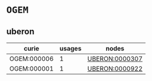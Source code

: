 # `OGEM`

## uberon

| curie       |   usages | nodes                                                   |
|-------------|----------|---------------------------------------------------------|
| OGEM:000006 |        1 | [UBERON:0000307](https://bioregistry.io/UBERON:0000307) |
| OGEM:000001 |        1 | [UBERON:0000922](https://bioregistry.io/UBERON:0000922) |

